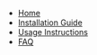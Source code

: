 - [Home](README.md)
- [Installation Guide](installation.md)
- [Usage Instructions](usage.md)
- [FAQ](faq.md)
